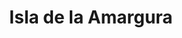 ---
title: Isla de la Amargura
nombre_comunidad: Isla de la Amargura
municipio: Cáceres
departamento: Antioquia
descripcion: >-
  Comunidad sobre el río Cauca, solo se puede llegar a través de lancha. Es una
  comunidad de unas 196 familias, fueron desplazadas y iniciaron el retorno en
  el 2020. Tienen fuerte presencia de la iglesia evangélica. no hay mucha
  relación entre comunidad indígena y campesina, pero al interior de ellas se
  encuentran muy cohesionados. Sufren de muchas inundaciones y actualmente
  tienen un problema de plaga en casi todos sus cultivos. Hay presencia de
  grupor armados no estatales, se debe informar el ingreso. 
num_personas: 0
num_familias: 196
min_distancia_casco_urbano: 50
km_distancia_casco_urbano: 50
vias_acceso: >-
  Se debe llegar en carro al corregimiento Guarumo (30 minutos del casco urbano
  de Cáceres  por la  troncal de la costa atlantica en buen estado).

  Luego  lancha por 20 minutos sobre el rio Cauca y corre el riesgo de
  crecientes (Las lanchas son pequeñas)
infraestructura_comunitaria: >-
  Caseta comunal,Instituciones educativas (IE),Iglesias,Espacios
  deportivos,Tiendas
notas_infraestructura_comunitaria:
  - Dos Iglesias evangélicas.
liderazgo_comunidad:
  - |-
    JAC activa
    Conformada por comités de salud
  - |2-
     deporte y trabajo. Estos dos ultimos son los más activos.
    Hay varias asociaciones y grupos con liderazgos representativos
    Se caracteriza por solidaridad y apoyo 
inclusion_diversidad_genero: >-
  Hay liderazgos representativos por parte de algunas mujeres de la vereda

  Hay una comunidad indígena (La relación entre las familias campesinas e
  indígenas no es muy fuerte)

  Jóvenes: Tiene proceso de Dibujo, Danza, Futbol para jóvenes

  40 NNAJ hacen parte del grupo ecológico liderado por la cacica indígena y el
  presidente de la JAC
comentarios_conectividad: >-
  En la vereda hay señal de Claro.

  En la Institución educativa están en proceso de la instalación de las antenas
  en el marco del convenio Claro -Mintic
punto_SOLE: Institución educativa,Caseta comunal
comentarios_punto_SOLE:
  - Institución educativa con Claro y MINTIC.
ppales_actividades_economicas_vocacion_productiva:
  - Agricultura
  - Piscicultura
  - Avicultura
comentarios_ppales_actividades_economicas_vocacion_productiva:
  - Agricultura (Yuca
  - ' Plátano'
  - ' Maíz'
  - ' Arroz'
  - |2-
     frutales)
    Avicultura (Pollos de engorde y gallinas ponedoras)
comunidad_sostenible_uso_suelo: null
org_con_proyeccion:
  - Agropaisa
  - Asopeisla
  - Aproaca
servicios_publicos_comunidades_focalizadas: []
comunidades_focalizadas_educacion_infraestructura_educativa:
  - Institución educativa
  - Institución educativa Guarumo
comunidades_focalizadas_practicas_organizativas:
  - Iglesia Evangélica
  - Torneos deportivos
  - Asambleas comunales
conectividad_minima: Bueno
iniciativas_priorizadas:
  - Plátano
  - Cacao
org_focalizada: []
riesgo: Alto
otros_programas_USAID:
  - 'No'
alianzas_colaboradores_1: []
alianzas_colaboradores_2: []
actividades_ocio:
  - Fútbol
  - Dibujo
  - Baile (sin monitores)
medios_comunicacion_narrativas_locales: []
num_visitas_realizadas: 5
num_diagnosticos_rurales_participativos_realizados: 1
infraestructura_salud_atencion_psicosocial:
  - >-
    Acompañamiento de la pastoral social y la UARIV en acciones puntales para el
    retorno
notas_infraestructura_salud_atencion_psicosocial: >-
  Acompañamiento de la pastoral social y la UARIV en acciones puntales por el
  retorno.
num_visitas_predio: 16
url: /reportes/isla-de-la-amargura
layout: comunidad
download_file: /reportes/isla-de-la-amargura.pdf

---